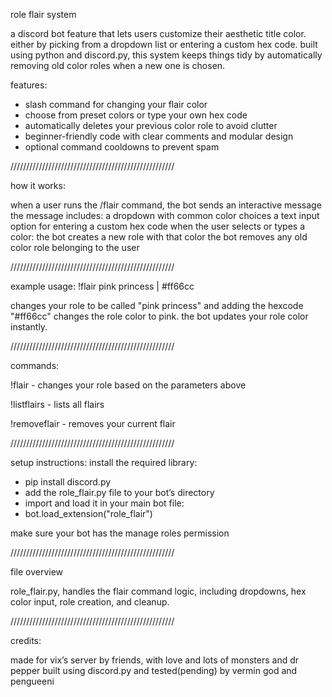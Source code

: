role flair system

a discord bot feature that lets users customize their aesthetic title color. either by picking from a dropdown list or entering a custom hex code. built using python and discord.py, this system keeps things tidy by automatically removing old color roles when a new one is chosen.

features:
- slash command for changing your flair color
- choose from preset colors or type your own hex code
- automatically deletes your previous color role to avoid clutter
- beginner-friendly code with clear comments and modular design
- optional command cooldowns to prevent spam
  
////////////////////////////////////////////////////

how it works:

when a user runs the /flair command, the bot sends an interactive message
the message includes:
a dropdown with common color choices
a text input option for entering a custom hex code
when the user selects or types a color:
the bot creates a new role with that color
the bot removes any old color role belonging to the user

////////////////////////////////////////////////////

example usage:
!flair pink princess | #ff66cc

changes your role to be called "pink princess" and adding the hexcode "#ff66cc" changes the role color to pink.
the bot updates your role color instantly.

////////////////////////////////////////////////////

commands:

!flair - changes your role based on the parameters above 

!listflairs - lists all flairs

!removeflair - removes your current flair

////////////////////////////////////////////////////

setup instructions:
install the required library:
- pip install discord.py
- add the role_flair.py file to your bot’s directory
- import and load it in your main bot file:
- bot.load_extension("role_flair")

make sure your bot has the manage roles permission

////////////////////////////////////////////////////

file overview

role_flair.py, handles the flair command logic, including dropdowns, hex color input, role creation, and cleanup.

////////////////////////////////////////////////////

credits:

made for vix’s server by friends, with love and lots of monsters and dr pepper
built using discord.py and tested(pending) by vermin god and pengueeni
